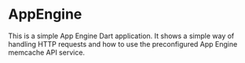 # AppEngine

This is a simple App Engine Dart application. It shows a simple way of handling
HTTP requests and how to use the preconfigured App Engine memcache API service.
